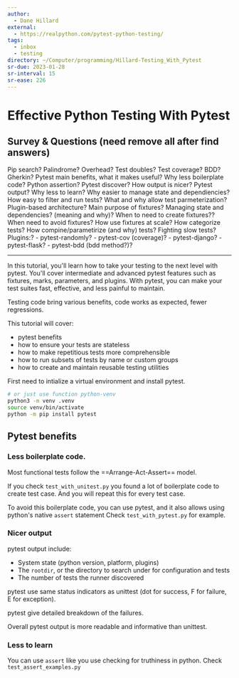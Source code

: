 ```yaml
---
author:
  - Dane Hillard
external:
  - https://realpython.com/pytest-python-testing/
tags:
  - inbox
  - testing
directory: ~/Computer/programming/Hillard-Testing_With_Pytest
sr-due: 2023-01-28
sr-interval: 15
sr-ease: 226
---
```

# Effective Python Testing With Pytest

## Survey & Questions (need remove all after find answers)

Pip search?
Palindrome?
Overhead?
Test doubles?
Test coverage?
BDD?
Gherkin?
Pytest main benefits, what it makes useful?
Why less boilerplate code?
Python assertion?
Pytest discover?
How output is nicer?
Pytest output?
Why less to learn?
Why easier to manage state and dependiencies?
How easy to filter and run tests?
What and why allow test parmeterization?
Plugin-based architecture?
Main purpose of fixtures?
Managing state and dependencies? (meaning and why)?
When to need to create fixtures??
When need to avoid fixtures?
How use fixtures at scale?
How categorize tests?
How compine/parametirize (and why) tests?
Fighting slow tests?
Plugins:?
    - pytest-randomly?
    - pytest-cov (coverage)?
    - pytest-django?
    - pytest-flask?
    - pytest-bdd (bdd method?)?

---

In this tutorial, you'll learn how to take your testing to the next level with
pytest. You'll cover intermediate and advanced pytest features such as fixtures,
marks, parameters, and plugins. With pytest, you can make your test suites fast,
effective, and less painful to maintain.

Testing code bring various benefits, code works as expected, fewer regressions.

This tutorial will cover:
- pytest benefits
- how to ensure your tests are stateless
- how to make repetitious tests more comprehensible
- how to run subsets of tests by name or custom groups
- how to create and maintain reusable testing utilities

First need to intialize a virtual environment and install pytest.

```bash
# or just use function python-venv
python3 -m venv .venv
source venv/bin/activate
python -m pip install pytest
```

## Pytest benefits

### Less boilerplate code.

Most functional tests follow the ==Arrange-Act-Assert== model.

If you check `test_with_unitest.py` you found a lot of boilerplate code to
create test case. And you will repeat this for every test case.

To avoid this boilerplate code, you can use pytest, and it also allows using
python's native `assert` statement
Check `test_with_pytest.py` for example.

### Nicer output

pytest output include:
- System state (python version, platform, plugins)
- The `rootdir`, or the directory to search under for configuration and tests
- The number of tests the runner discovered

pytest use same status indicators as unittest (dot for success, F for failure, E
for exception).

pytest give detailed breakdown of the failures.

Overall pytest output is more readable and informative than unittest.

### Less to learn

You can use `assert` like you use checking for truthiness in python.
Check `test_assert_examples.py`
